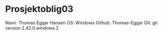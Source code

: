 # Prosjektoblig03
Navn: Thomas Eggar Hansen
OS: Windows
Github: Thomas-Eggar
Git: git version 2.42.0.windows.2